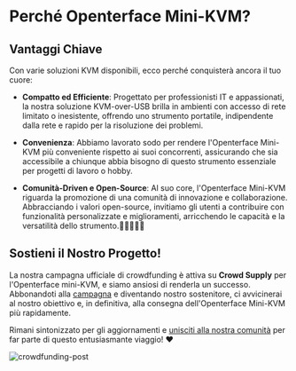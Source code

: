 # Perché Openterface Mini-KVM?

## Vantaggi Chiave

Con varie soluzioni KVM disponibili, ecco perché conquisterà ancora il tuo cuore:

- **Compatto ed Efficiente**: Progettato per professionisti IT e appassionati, la nostra soluzione KVM-over-USB brilla in ambienti con accesso di rete limitato o inesistente, offrendo uno strumento portatile, indipendente dalla rete e rapido per la risoluzione dei problemi.

- **Convenienza**: Abbiamo lavorato sodo per rendere l'Openterface Mini-KVM più conveniente rispetto ai suoi concorrenti, assicurando che sia accessibile a chiunque abbia bisogno di questo strumento essenziale per progetti di lavoro o hobby.

- **Comunità-Driven e Open-Source**: Al suo core, l'Openterface Mini-KVM riguarda la promozione di una comunità di innovazione e collaborazione. Abbracciando i valori open-source, invitiamo gli utenti a contribuire con funzionalità personalizzate e miglioramenti, arricchendo le capacità e la versatilità dello strumento.👨‍💻🤝👩‍💻

## Sostieni il Nostro Progetto!

La nostra campagna ufficiale di crowdfunding è attiva su **Crowd Supply** per l'Openterface mini-KVM, e siamo ansiosi di renderla un successo. Abbonandoti alla [campagna](https://www.crowdsupply.com/techxartisan/openterface-mini-kvm) e diventando nostro sostenitore, ci avvicinerai al nostro obiettivo e, in definitiva, alla consegna dell'Openterface Mini-KVM più rapidamente.

Rimani sintonizzato per gli aggiornamenti e [unisciti alla nostra comunità](https://www.reddit.com/r/Openterface_miniKVM/) per far parte di questo entusiasmante viaggio! ❤️

![crowdfunding-post](/images/crowdfunding-post.png)
